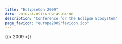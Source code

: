 ```yaml
---
title: "EclipseCon 2009"
date: 2018-04-05T16:09:45-04:00
description: "Conference for the Eclipse Ecosystem"
page_favicon: "europe2009/favicon.ico"
---
```


{{< 2009 >}}